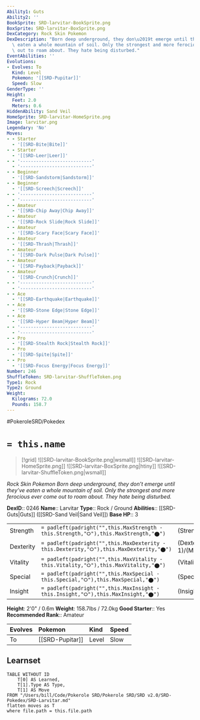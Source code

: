 ```yaml
---
Ability1: Guts
Ability2: ''
BookSprite: SRD-larvitar-BookSprite.png
BoxSprite: SRD-larvitar-BoxSprite.png
DexCategory: Rock Skin Pokemon
DexDescription: "Born deep underground, they don\u2019t emerge until they\u2019ve\
  \ eaten a whole mountain of soil. Only the strongest and more ferocious ever come\
  \ out to roam about. They hate being disturbed."
EventAbilities: ''
Evolutions:
- Evolves: To
  Kind: Level
  Pokemon: '[[SRD-Pupitar]]'
  Speed: Slow
GenderType: ''
Height:
  Feet: 2.0
  Meters: 0.6
HiddenAbility: Sand Veil
HomeSprite: SRD-larvitar-HomeSprite.png
Image: larvitar.png
Legendary: 'No'
Moves:
- - Starter
  - '[[SRD-Bite|Bite]]'
- - Starter
  - '[[SRD-Leer|Leer]]'
- - '---------------------------'
  - '---------------------------'
- - Beginner
  - '[[SRD-Sandstorm|Sandstorm]]'
- - Beginner
  - '[[SRD-Screech|Screech]]'
- - '---------------------------'
  - '---------------------------'
- - Amateur
  - '[[SRD-Chip Away|Chip Away]]'
- - Amateur
  - '[[SRD-Rock Slide|Rock Slide]]'
- - Amateur
  - '[[SRD-Scary Face|Scary Face]]'
- - Amateur
  - '[[SRD-Thrash|Thrash]]'
- - Amateur
  - '[[SRD-Dark Pulse|Dark Pulse]]'
- - Amateur
  - '[[SRD-Payback|Payback]]'
- - Amateur
  - '[[SRD-Crunch|Crunch]]'
- - '---------------------------'
  - '---------------------------'
- - Ace
  - '[[SRD-Earthquake|Earthquake]]'
- - Ace
  - '[[SRD-Stone Edge|Stone Edge]]'
- - Ace
  - '[[SRD-Hyper Beam|Hyper Beam]]'
- - '---------------------------'
  - '---------------------------'
- - Pro
  - '[[SRD-Stealth Rock|Stealth Rock]]'
- - Pro
  - '[[SRD-Spite|Spite]]'
- - Pro
  - '[[SRD-Focus Energy|Focus Energy]]'
Number: 246
ShuffleToken: SRD-larvitar-ShuffleToken.png
Type1: Rock
Type2: Ground
Weight:
  Kilograms: 72.0
  Pounds: 158.7
---
```


#PokeroleSRD/Pokedex

# `= this.name`

> [!grid]
> ![[SRD-larvitar-BookSprite.png|wsmall]]
> ![[SRD-larvitar-HomeSprite.png]]
> ![[SRD-larvitar-BoxSprite.png|htiny]]
> ![[SRD-larvitar-ShuffleToken.png|wsmall]]


*Rock Skin Pokemon*
*Born deep underground, they don’t emerge until they’ve eaten a whole mountain of soil. Only the strongest and more ferocious ever come out to roam about. They hate being disturbed.*

**DexID**:: 0246
**Name**:: Larvitar
**Type**:: Rock / Ground
**Abilities**:: [[SRD-Guts|Guts]] ([[SRD-Sand Veil|Sand Veil]])
**Base HP**:: 3

|           |                                                                                        |                                          |
| --------- | -------------------------------------------------------------------------------------- | ---------------------------------------- |
| Strength  | `= padleft(padright("",this.MaxStrength - this.Strength,"⭘"),this.MaxStrength,"⬤")`    | (Strength::2)/(MaxStrength::4)   |
| Dexterity | `= padleft(padright("",this.MaxDexterity - this.Dexterity,"⭘"),this.MaxDexterity,"⬤")` | (Dexterity:: 1)/(MaxDexterity::3) |
| Vitality  | `= padleft(padright("",this.MaxVitality - this.Vitality,"⭘"),this.MaxVitality,"⬤")`    | (Vitality::2)/(MaxVitality::4)   |
| Special   | `= padleft(padright("",this.MaxSpecial - this.Special,"⭘"),this.MaxSpecial,"⬤")`       | (Special::2)/(MaxSpecial::4)     |
| Insight   | `= padleft(padright("",this.MaxInsight - this.Insight,"⭘"),this.MaxInsight,"⬤")`       | (Insight::2)/(MaxInsight::4)     |

**Height**: 2'0" / 0.6m
**Weight**: 158.7lbs / 72.0kg
**Good Starter**:: Yes
**Recommended Rank**:: Amateur

| Evolves   | Pokemon         | Kind   | Speed   |
|:----------|:----------------|:-------|:--------|
| To        | [[SRD-Pupitar]] | Level  | Slow    |

## Learnset

```dataview
TABLE WITHOUT ID
    T[0] AS Learned,
    T[1].Type AS Type,
    T[1] AS Move
FROM "/Users/bill/Code/Pokerole SRD/Pokerole SRD/SRD v2.0/SRD-Pokedex/SRD-Larvitar.md"
flatten moves as T
where file.path = this.file.path
```
